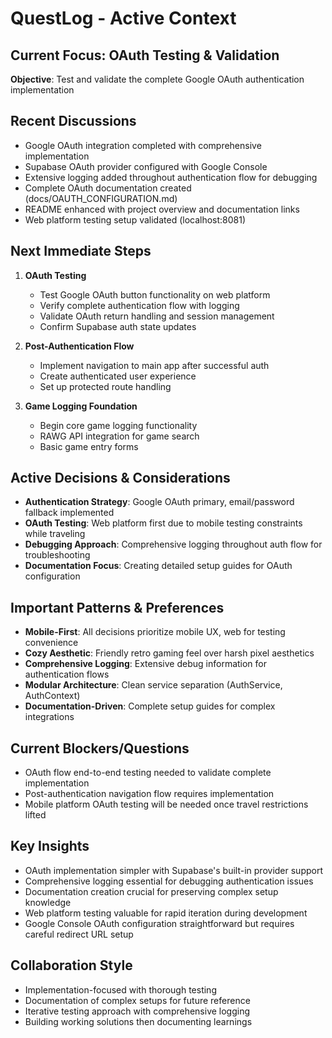 # QuestLog - Active Context

## Current Focus: OAuth Testing & Validation
**Objective**: Test and validate the complete Google OAuth authentication implementation

## Recent Discussions
- Google OAuth integration completed with comprehensive implementation
- Supabase OAuth provider configured with Google Console
- Extensive logging added throughout authentication flow for debugging
- Complete OAuth documentation created (docs/OAUTH_CONFIGURATION.md)
- README enhanced with project overview and documentation links
- Web platform testing setup validated (localhost:8081)

## Next Immediate Steps
1. **OAuth Testing**
   - Test Google OAuth button functionality on web platform
   - Verify complete authentication flow with logging
   - Validate OAuth return handling and session management
   - Confirm Supabase auth state updates

2. **Post-Authentication Flow**
   - Implement navigation to main app after successful auth
   - Create authenticated user experience
   - Set up protected route handling

3. **Game Logging Foundation**
   - Begin core game logging functionality
   - RAWG API integration for game search
   - Basic game entry forms

## Active Decisions & Considerations
- **Authentication Strategy**: Google OAuth primary, email/password fallback implemented
- **OAuth Testing**: Web platform first due to mobile testing constraints while traveling
- **Debugging Approach**: Comprehensive logging throughout auth flow for troubleshooting
- **Documentation Focus**: Creating detailed setup guides for OAuth configuration

## Important Patterns & Preferences
- **Mobile-First**: All decisions prioritize mobile UX, web for testing convenience
- **Cozy Aesthetic**: Friendly retro gaming feel over harsh pixel aesthetics
- **Comprehensive Logging**: Extensive debug information for authentication flows
- **Modular Architecture**: Clean service separation (AuthService, AuthContext)
- **Documentation-Driven**: Complete setup guides for complex integrations

## Current Blockers/Questions
- OAuth flow end-to-end testing needed to validate complete implementation
- Post-authentication navigation flow requires implementation
- Mobile platform OAuth testing will be needed once travel restrictions lifted

## Key Insights
- OAuth implementation simpler with Supabase's built-in provider support
- Comprehensive logging essential for debugging authentication issues
- Documentation creation crucial for preserving complex setup knowledge
- Web platform testing valuable for rapid iteration during development
- Google Console OAuth configuration straightforward but requires careful redirect URL setup

## Collaboration Style
- Implementation-focused with thorough testing
- Documentation of complex setups for future reference
- Iterative testing approach with comprehensive logging
- Building working solutions then documenting learnings